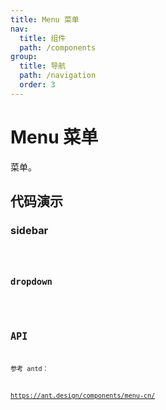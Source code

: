 ```yaml
---
title: Menu 菜单
nav:
  title: 组件
  path: /components
group:
  title: 导航
  path: /navigation
  order: 3
---
```


# Menu 菜单

菜单。

## 代码演示

### sidebar

<code src="./demo/simple.tsx" />

### dropdown

<code src="./demo/dropdown.tsx" />

## API

参考 antd：

https://ant.design/components/menu-cn/
